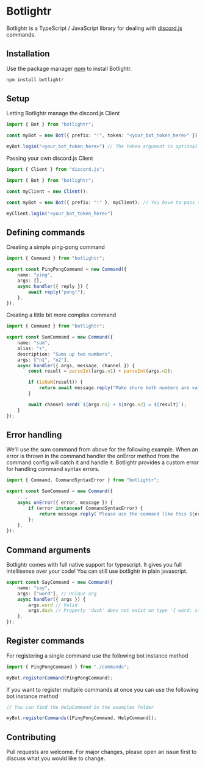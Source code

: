 # Botlightr

Botlightr is a TypeScript / JavaScript library for dealing with [discord.js](https://github.com/discordjs/discord.js) commands.

## Installation

Use the package manager [npm](https://www.npmjs.com/) to install Botlightr.
```bash
npm install botlightr
```

## Setup

Letting Botlightr manage the discord.js Client

```typescript
import { Bot } from "botlightr";

const myBot = new Bot({ prefix: "!", token: "<your_bot_token_here>" }) // token is optional, you can still pass it in the login method

myBot.login("<your_bot_token_here>") // The token argument is optional since you can set it on the bot first constructor agument
```

Passing your own discord.js Client

```typescript
import { Client } from "discord.js";

import { Bot } from "botlightr";

const myClient = new Client();

const myBot = new Bot({ prefix: "!" }, myClient); // You have to pass the client as the second argument

myClient.login("<your_bot_token_here>")
```

## Defining commands

Creating a simple ping-pong command

```typescript
import { Command } from "botlightr";

export const PingPongCommand = new Command({
    name: "ping",
    args: [],
    async handler({ reply }) {
        await reply("pong!");
    },
});

```

Creating a little bit more complex command

```typescript
import { Command } from "botlightr";

export const SumCommand = new Command({
    name: "sum",
    alias: "s",
    description: "Sums up two numbers",
    args: ["n1", "n2"],
    async handler({ args, message, channel }) {
        const result = parseInt(args.n1) + parseInt(args.n2);

        if (isNaN(result)) {
            return await message.reply("Make shure both numbers are valid!");
        }

        await channel.send(`${args.n1} + ${args.n2} = ${result}`);
    }
});
```

## Error handling
We'll use the sum command from above for the following example. When an error is thrown in the command handler the onError method from the command config will catch it and handle it. Botlightr provides a custom error for handling command syntax errors.

```typescript
import { Command, CommandSyntaxError } from "botlightr";

export const SumCommand = new Command({
    ...,
    async onError({ error, message }) {
        if (error instanceof CommandSyntaxError) {
            return message.reply(`Please use the command like this ${error.usage}`);
        };
    },
});
```

## Command arguments

Botlightr comes with full native support for typescript. It gives you full intellisense over your code! You can still use botlightr in plain javascript.

```typescript
export const SayCommand = new Command({
    name: "say",
    args: ["word"], // Unique arg
    async handler({ args }) {
        args.word // Valid
        args.duck // Property 'duck' does not exist on type '{ word: string; }'
    },
});
```

## Register commands

For registering a single command use the following bot instance method

```typescript
import { PingPongCommand } from "./commands";

myBot.registerCommand(PingPongCommand);
```

If you want to register multpile commands at once you can use the following bot instance method

```typescript
// You can find the HelpCommand in the examples folder

myBot.registerCommands([PingPongCommand, HelpCommand]);
```

## Contributing

Pull requests are welcome. For major changes, please open an issue first to discuss what you would like to change.

